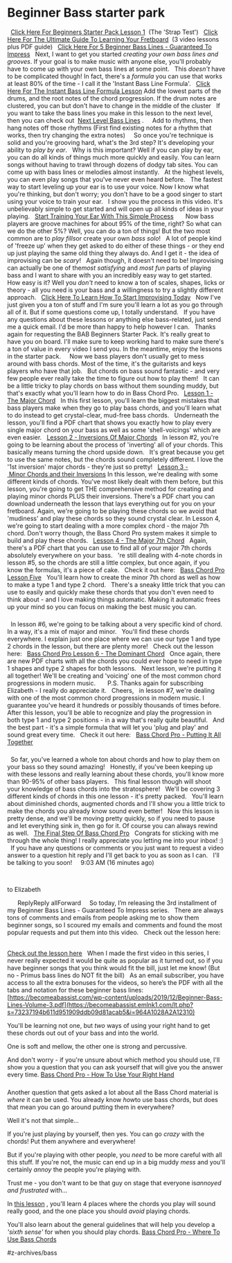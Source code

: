 # Beginner Bass starter park
 
 [Click Here For Beginners Starter Pack Lesson 1](https://becomeabassist.emlnk1.com/lt.php?s=73237194b611d951909ddb09d81acab5&i=548A579A2A10042)  (The 'Strap Test')
 
 [Click Here For The Ultimate Guide To Learning Your Fretboard](https://becomeabassist.emlnk1.com/lt.php?s=73237194b611d951909ddb09d81acab5&i=548A579A2A10043)  (3 video lessons plus PDF guide)
 
 [Click Here For 5 Beginner Bass Lines - Guaranteed To Impress](https://becomeabassist.emlnk1.com/lt.php?s=73237194b611d951909ddb09d81acab5&i=548A579A2A10044) 
 
Next, I want to get you started *creating your own bass lines and grooves*. If your goal is to make music with anyone else, you'll probably have to come up with your own bass lines at some point.
 
This *doesn't* have to be complicated though! In fact, there's a *formula* you can use that works at least 80% of the time - I call it the 'Instant Bass Line Formula'.
 
 [Click Here For The Instant Bass Line Formula Lesson](https://becomeabassist.emlnk1.com/lt.php?s=73237194b611d951909ddb09d81acab5&i=548A579A2A10045) 
Add the lowest parts of the drums, and the root notes of the chord progression. If the drum notes are clustered, you can but don't have to change in the middle of the cluster
 
If you want to take the bass lines you make in this lesson to the next level, then you can check out  [Next Level Bass Lines](https://becomeabassist.emlnk1.com/lt.php?s=73237194b611d951909ddb09d81acab5&i=548A579A2A10046) .
 
 
Add to rhythms, then hang notes off those rhythms
(First find existing notes for a rhythm that works, then try changing the extra notes)
 
 
So once you're technique is solid and you're grooving hard, what's the 3rd step? It's developing your ability to *play by ear*.
 
Why is this important? Well if you can play by ear, you can do all kinds of things much more quickly and easily. You can learn songs without having to trawl through dozens of dodgy tab sites. You can come up with bass lines or melodies almost instantly.
 
At the highest levels, you can even play songs that you've never even heard before.
 
The fastest way to start leveling up your ear is to use your voice. Now I know what you're thinking, but don't worry; you don't have to be a good singer to start using your voice to train your ear.
 
I show you the process in this video. It's unbelievably simple to get started and will open up all kinds of ideas in your playing.
 
 [Start Training Your Ear With This Simple Process](https://becomeabassist.emlnk1.com/lt.php?s=73237194b611d951909ddb09d81acab5&i=548A579A2A11362) 
 
 
 
Now bass players are groove machines for about 95% of the time, right? So what can we do the other 5%? Well, you can do a ton of things! But the two most common are to *play fills*or create your own *bass solo*!
 
A lot of people kind of 'freeze up' when they get asked to do either of these things - or they end up just playing the same old thing they always do. And I get it - the idea of improvising can be *scary*!
 
Again though, it doesn't need to be! Improvising can actually be one of the*most satisfying* and *most fun* parts of playing bass and I want to share with you an incredibly easy way to get started.
 
How easy is it? Well you *don't* need to know a ton of scales, shapes, licks or theory - all you need is your bass and a willingness to try a slightly different approach.
 
 [Click Here To Learn How To Start Improvising Today](https://becomeabassist.emlnk1.com/lt.php?s=73237194b611d951909ddb09d81acab5&i=548A579A2A10047) 
 
Now I've just given you a ton of stuff and I'm sure you'll learn a lot as you go through all of it. But if some questions come up, I totally understand.
 
If you have any questions about these lessons or anything else bass-related, just send me a quick email. I'd be more than happy to help however I can.
 
Thanks again for requesting the BAB Beginners Starter Pack. It's really great to have you on board. I'll make sure to keep working hard to make sure there's a ton of value in every video I send you. In the meantime, enjoy the lessons in the starter pack.
 
 
Now we bass players don't usually get to mess around with bass chords. Most of the time, it's the guitarists and keys players who have that job.
 
But chords on bass sound fantastic - and very few people ever really take the time to figure out how to play them!
 
It can be a little tricky to play chords on bass without them sounding muddy, but that's exactly what you'll learn how to do in Bass Chord Pro.
 
 [Lesson 1 - The Major Chord](https://becomeabassist.emlnk1.com/lt.php?s=73237194b611d951909ddb09d81acab5&i=537A568A2A9983) 
 
In this first lesson, you'll learn the biggest mistakes that bass players make when they go to play bass chords, and you'll learn what to do instead to get crystal-clear, mud-free bass chords.
 
Underneath the lesson, you'll find a PDF chart that shows you exactly how to play every single major chord on your bass as well as some 'shell-voicings' which are even easier.
 
 [Lesson 2 - Inversions Of Major Chords](https://becomeabassist.emlnk1.com/lt.php?s=73237194b611d951909ddb09d81acab5&i=537A568A2A9984) 
 
In lesson #2, you're going to be learning about the process of 'inverting' all of your chords. This basically means turning the chord upside down.
 
It's great because you get to use the same notes, but the chords sound completely different. I love the '1st inversion' major chords - they're just so pretty!
 
 [Lesson 3 - Minor Chords and their Inversions](https://becomeabassist.emlnk1.com/lt.php?s=73237194b611d951909ddb09d81acab5&i=531A562A2A9961) 
In this lesson, we're dealing with some different kinds of chords. You've most likely dealt with them before, but this lesson, you're going to get THE comprehensive method for creating and playing minor chords PLUS their inversions.
There's a PDF chart you can download underneath the lesson that lays everything out for you on your fretboard. Again, we're going to be playing these chords so we avoid that 'mudiness' and play these chords so they sound crystal clear.
In Lesson 4, we're going to start dealing with a more complex chord - the major 7th chord. Don't worry though, the Bass Chord Pro system makes it simple to build and play these chords.
 
 [Lesson 4 - The Major 7th Chord](https://becomeabassist.emlnk1.com/lt.php?s=73237194b611d951909ddb09d81acab5&i=531A562A2A9962) 
 
Again, there's a PDF chart that you can use to find all of your major 7th chords absolutely everywhere on your bass.
 
're still dealing with 4-note chords in lesson #5, so the chords are still a little complex, but once again, if you know the formulas, it's a piece of cake.
 
Check it out here:
 
 [Bass Chord Pro Lesson Five](https://becomeabassist.emlnk1.com/lt.php?s=73237194b611d951909ddb09d81acab5&i=532A563A2A9965) 
 
You'll learn how to create the minor 7th chord as well as how to make a type 1 and type 2 chord.
 
There's a sneaky little trick that you can use to easily and quickly make these chords that you don't even need to think about - and I love making things automatic.
Making it automatic frees up your mind so you can focus on making the best music you can.
 
#####
 
In lesson #6, we're going to be talking about a very specific kind of chord. In a way, it's a mix of major and minor.
 
You'll find these chords everywhere. I explain just one place where we can use our type 1 and type 2 chords in the lesson, but there are plenty more!
 
Check out the lesson here:
 
 [Bass Chord Pro Lesson 6 - The Dominant Chord](https://becomeabassist.emlnk1.com/lt.php?s=73237194b611d951909ddb09d81acab5&i=532A563A2A9966) 
 
Once again, there are new PDF charts with all the chords you could ever hope to need in type 1 shapes and type 2 shapes for both lessons.
 
Next lesson, we're putting it all together! We'll be creating and 'voicing' one of the most common chord progressions in modern music.
 
 
 
P.S. Thanks again for subscribing Elizabeth - I really do appreciate it.
 
Cheers,
 
in lesson #7, we're dealing with one of the most common chord progressions in modern music. I guarantee you've heard it hundreds or possibly thousands of times before.
 
After this lesson, you'll be able to recognize and play the progression in both type 1 and type 2 positions - in a way that's really quite beautiful.
 
And the best part - it's a simple formula that will let you 'plug and play' and sound great every time.
 
Check it out here:
 
 [Bass Chord Pro - Putting It All Together](https://becomeabassist.emlnk1.com/lt.php?s=73237194b611d951909ddb09d81acab5&i=533A564A2A9969) 
 
###
 
So far, you've learned a whole ton about chords and how to play them on your bass so they sound amazing!
 
Honestly, if you've been keeping up with these lessons and really learning about these chords, you'll know more than 90-95% of other bass players.
 
This final lesson though will shoot your knowledge of bass chords into the stratosphere!
 
We'll be covering 3 different kinds of chords in this one lesson - it's pretty packed.
 
You'll learn about diminished chords, augmented chords and I'll show you a little trick to make the chords you already know sound even better!
 
Now this lesson is pretty dense, and we'll be moving pretty quickly, so if you need to pause and let everything sink in, then go for it. Of course you can always rewind as well.
 
 [The Final Step Of Bass Chord Pro](https://becomeabassist.emlnk1.com/lt.php?s=73237194b611d951909ddb09d81acab5&i=533A564A2A9970) 
 
Congrats for sticking with me through the whole thing! I really appreciate you letting me into your inbox! :)
 
If you have any questions or comments or you just want to request a video answer to a question hit reply and I'll get back to you as soon as I can.
 
I'll be talking to you soon!
 
 
9:03 AM (16 minutes ago)

 

to Elizabeth

 
 
 
ReplyReply allForward
 
 
So today, I’m releasing the 3rd installment of my Beginner Bass Lines - Guaranteed To Impress series.
 
There are always tons of comments and emails from people asking me to show them beginner songs, so I scoured my emails and comments and found the most popular requests and put them into this video.
 
Check out the lesson here:
 
 

 [Check out the lesson here](https://becomeabassist.emlnk1.com/lt.php?s=73237194b611d951909ddb09d81acab5&i=964A1028A2A12309) 
 
When I made the first video in this series, I never really expected it would be quite as popular as it turned out, so if you have beginner songs that you think would fit the bill, just let me know! (But no - Primus bass lines do NOT fit the bill)
 
As an email subscriber, you have access to all the extra bonuses for the videos, so here’s the PDF with all the tabs and notation for these beginner bass lines:
 
 [https://becomeabassist.com/wp-content/uploads/2019/12/Beginner-Bass-Lines-Volume-3.pdf](https://becomeabassist.emlnk1.com/lt.php?s=73237194b611d951909ddb09d81acab5&i=964A1028A2A12310) 

You'll be learning not one, but *two* ways of using your right hand to get these chords out out of your bass and into the world.

One is soft and mellow, the other one is strong and percussive.

And don't worry - if you're unsure about which method you should use, I'll show you a question that you can ask yourself that will give you the answer every time.
 [Bass Chord Pro - How To Use Your Right Hand](https://becomeabassist.emlnk1.com/lt.php?s=73237194b611d951909ddb09d81acab5&i=534A565A2A9973) 

#####

Another question that gets asked a lot about all the Bass Chord material is *where* it can be used. You already know *how*to use bass chords, but does that mean you can go around putting them in everywhere?

Well it's not that simple...

If you're just playing by yourself, then yes. You can go *crazy* with the chords! Put them anywhere and everywhere!

But if you're playing with other people, you *_need_* to be more careful with all this stuff. If you're not, the music can end up in a big muddy *mess* and you'll certainly *annoy* the people you're playing with.

Trust me - you don't want to be that guy on stage that everyone is*annoyed and frustrated* with...

In  [this lesson](https://becomeabassist.emlnk1.com/lt.php?s=73237194b611d951909ddb09d81acab5&i=534A565A2A9974) , you'll learn 4 places where the chords you play will sound really good, and the one place you should *avoid* playing chords.

You'll also learn about the general guidelines that will help you develop a *'sixth sense'* for when you should play chords.
 [Bass Chord Pro - Where To Use Bass Chords](https://becomeabassist.emlnk1.com/lt.php?s=73237194b611d951909ddb09d81acab5&i=534A565A2A9974) 

#z-archives/bass
